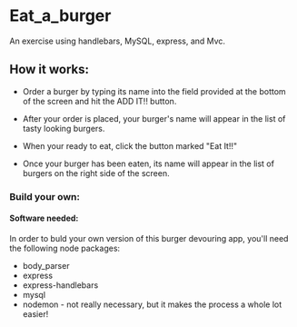 # Eat_a_burger
An exercise using handlebars, MySQL, express, and Mvc.

## How it works:

* Order a burger by typing its name into the field provided at the bottom of the screen and hit the ADD IT!! button.

* After your order is placed, your burger's name will appear in the list of tasty looking burgers.

* When your ready to eat, click the button marked "Eat It!!"

* Once your burger has been eaten, its name will appear in the list of burgers on the right side of the screen.

### Build your own:

#### Software needed:

In order to buld your own version of this burger devouring app, you'll need the following node packages:

* body_parser
* express
* express-handlebars
* mysql
* nodemon - not really necessary, but it makes the process a whole lot easier!
